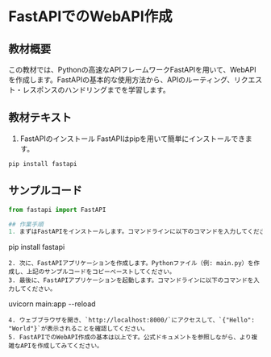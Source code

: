 # FastAPIでのWebAPI作成

## 教材概要
この教材では、Pythonの高速なAPIフレームワークFastAPIを用いて、WebAPIを作成します。FastAPIの基本的な使用方法から、APIのルーティング、リクエスト・レスポンスのハンドリングまでを学習します。

## 教材テキスト
1. FastAPIのインストール
FastAPIはpipを用いて簡単にインストールできます。
```
pip install fastapi
```

## サンプルコード
```python
from fastapi import FastAPI

## 作業手順
1. まずはFastAPIをインストールします。コマンドラインに以下のコマンドを入力してください。
```
pip install fastapi
```
2. 次に、FastAPIアプリケーションを作成します。Pythonファイル（例: main.py）を作成し、上記のサンプルコードをコピーペーストしてください。
3. 最後に、FastAPIアプリケーションを起動します。コマンドラインに以下のコマンドを入力してください。
```
uvicorn main:app --reload
```
4. ウェブブラウザを開き、`http://localhost:8000/`にアクセスして、`{"Hello": "World"}`が表示されることを確認してください。
5. FastAPIでのWebAPI作成の基本は以上です。公式ドキュメントを参照しながら、より複雑なAPIを作成してみてください。
